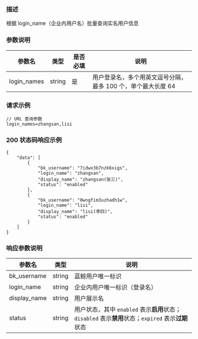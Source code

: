 ### 描述

根据 login_name（企业内用户名）批量查询实名用户信息

### 参数说明

| 参数名         | 类型     | 是否必填 | 说明                                 |
|-------------|--------|------|------------------------------------|
| login_names | string | 是    | 用户登录名，多个用英文逗号分隔，最多 100 个，单个最大长度 64 |

### 请求示例

```
// URL 查询参数
login_names=zhangsan,lisi
```

### 200 状态码响应示例

```json5
{
    "data": [
        {
            "bk_username": "7idwx3b7nzk6xigs",
            "login_name": "zhangsan",
            "display_name": "zhangsan(张三)",
            "status": "enabled"
        },
        {
            "bk_username": "0wngfim3uzhadh1w",
            "login_name": "lisi",
            "display_name": "lisi(李四)",
            "status": "enabled"
        }
    ]
}
```

### 响应参数说明

| 参数名          | 类型     | 说明                                                                      |
|--------------|--------|-------------------------------------------------------------------------|
| bk_username  | string | 蓝鲸用户唯一标识                                                                |
| login_name   | string | 企业内用户唯一标识（登录名）                                                          |
| display_name | string | 用户展示名                                                                   |
| status       | string | 用户状态，其中 `enabled` 表示**启用**状态；`disabled` 表示**禁用**状态；`expired` 表示**过期**状态 |

